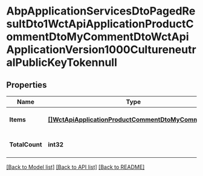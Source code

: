 # AbpApplicationServicesDtoPagedResultDto1WctApiApplicationProductCommentDtoMyCommentDtoWctApiApplicationVersion1000CultureneutralPublicKeyTokennull

## Properties
Name | Type | Description | Notes
------------ | ------------- | ------------- | -------------
**Items** | [**[]WctApiApplicationProductCommentDtoMyCommentDto**](WCT.Api.Application.ProductComment.Dto.MyCommentDto.md) |  | [optional] [default to null]
**TotalCount** | **int32** |  | [optional] [default to null]

[[Back to Model list]](../README.md#documentation-for-models) [[Back to API list]](../README.md#documentation-for-api-endpoints) [[Back to README]](../README.md)


